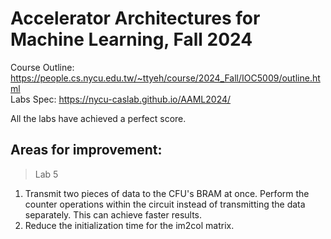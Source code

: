 Accelerator Architectures for Machine Learning, Fall 2024
===
Course Outline: <https://people.cs.nycu.edu.tw/~ttyeh/course/2024_Fall/IOC5009/outline.html>  
Labs Spec: <https://nycu-caslab.github.io/AAML2024/>

All the labs have achieved a perfect score.

Areas for improvement:  
---
>Lab 5

1. Transmit two pieces of data to the CFU's BRAM at once. Perform the counter operations within the circuit instead of transmitting the data separately. This can achieve faster results.
2. Reduce the initialization time for the im2col matrix.
